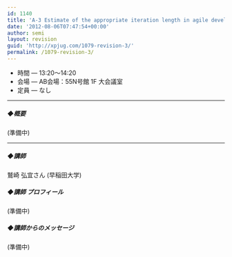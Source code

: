 ```yaml
---
id: 1140
title: 'A-3 Estimate of the appropriate iteration length in agile development by conducting simulation【講演】'
date: '2012-08-06T07:47:54+00:00'
author: semi
layout: revision
guid: 'http://xpjug.com/1079-revision-3/'
permalink: /1079-revision-3/
---
```


- 時間 — 13:20〜14:20
- 会場 — AB会場：55N号館 1F 大会議室
- 定員 — なし

---

##### ◆概要

(準備中)

---

##### ◆講師

鷲崎 弘宜さん (早稲田大学)

##### ◆講師 プロフィール

(準備中)

##### ◆講師からのメッセージ

(準備中)